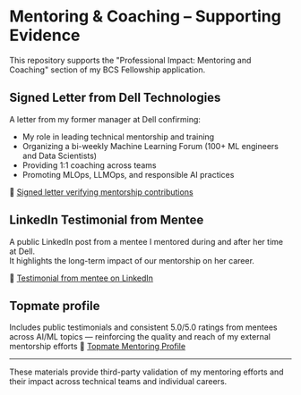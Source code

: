 # Mentoring & Coaching – Supporting Evidence

This repository supports the "Professional Impact: Mentoring and Coaching" section of my BCS Fellowship application.

## Signed Letter from Dell Technologies

A letter from my former manager at Dell confirming:
- My role in leading technical mentorship and training
- Organizing a bi-weekly Machine Learning Forum (100+ ML engineers and Data Scientists)
- Providing 1:1 coaching across teams
- Promoting MLOps, LLMOps, and responsible AI practices

🔗 [Signed letter verifying mentorship contributions](https://drive.google.com/file/d/1fur25oY0zjNQDyVI0Xk81K6zTLn2-jb-/view?usp=sharing)

## LinkedIn Testimonial from Mentee

A public LinkedIn post from a mentee I mentored during and after her time at Dell.  
It highlights the long-term impact of our mentorship on her career.

🔗 [Testimonial from mentee on LinkedIn](https://www.linkedin.com/posts/prachi-thakkar-06_datascience-technology-algotrading-activity-7219776932664500226-3MQm)

## Topmate profile 
Includes public testimonials and consistent 5.0/5.0 ratings from mentees across AI/ML topics — reinforcing the quality and reach of my external 
mentorship efforts
🔗 [Topmate Mentoring Profile](https://topmate.io/anshul_gandhi)

---

These materials provide third-party validation of my mentoring efforts and their impact across technical teams and individual careers.
